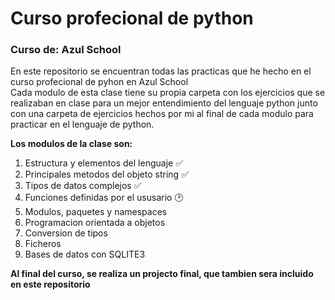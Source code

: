 # Curso profecional de python  
  
### Curso de: Azul School  
  
En este repositorio se encuentran todas las practicas que he hecho en el curso profecional de pyhon en Azul School  
Cada modulo de esta clase tiene su propia carpeta con los ejercicios que se realizaban en clase para un mejor entendimiento del lenguaje python junto con una carpeta de ejercicios hechos por mi al final de cada modulo para practicar en el lenguaje de python.  
  
**Los modulos de la clase son:**
  1. Estructura y elementos del lenguaje        :white_check_mark:
  2. Principales metodos del objeto string      :white_check_mark:
  3. Tipos de datos complejos                   :white_check_mark:
  4. Funciones definidas por el ususario        :clock2:
  5. Modulos, paquetes y namespaces             
  6. Programacion orientada a objetos           
  7. Conversion de tipos                        
  8. Ficheros                                   
  9. Bases de datos con SQLITE3                 
  
**Al final del curso, se realiza un projecto final, que tambien sera incluido en este repositorio**
